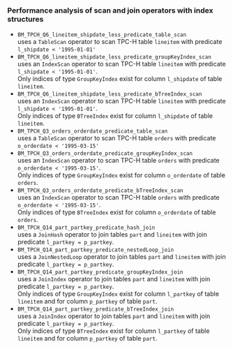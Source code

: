 ### Performance analysis of scan and join operators with index structures

- `BM_TPCH_Q6_lineitem_shipdate_less_predicate_table_scan`  
uses a `TableScan` operator to scan TPC-H table `lineitem` with predicate `l_shipdate < '1995-01-01'`
- `BM_TPCH_Q6_lineitem_shipdate_less_predicate_groupKeyIndex_scan`  
uses an `IndexScan` operator to scan TPC-H table `lineitem` with predicate `l_shipdate < '1995-01-01'`.  
Only indices of type `GroupKeyIndex` exist for column `l_shipdate` of table `lineitem`.
- `BM_TPCH_Q6_lineitem_shipdate_less_predicate_bTreeIndex_scan`  
uses an `IndexScan` operator to scan TPC-H table `lineitem` with predicate `l_shipdate < '1995-01-01'`.  
Only indices of type `BTreeIndex` exist for column `l_shipdate` of table `lineitem`.
- `BM_TPCH_Q3_orders_orderdate_predicate_table_scan`  
uses a `TableScan` operator to scan TPC-H table `orders` with predicate `o_orderdate < '1995-03-15'`
- `BM_TPCH_Q3_orders_orderdate_predicate_groupKeyIndex_scan`  
uses an `IndexScan` operator to scan TPC-H table `orders` with predicate `o_orderdate < '1995-03-15'`.  
Only indices of type `GroupKeyIndex` exist for column `o_orderdate` of table `orders`.
- `BM_TPCH_Q3_orders_orderdate_predicate_bTreeIndex_scan`  
uses an `IndexScan` operator to scan TPC-H table `orders` with predicate `o_orderdate < '1995-03-15'`.  
Only indices of type `BTreeIndex` exist for column `o_orderdate` of table `orders`.
- `BM_TPCH_Q14_part_partkey_predicate_hash_join`  
uses a `JoinHash` operator to join tables `part` and `lineitem` with join predicate `l_partkey = p_partkey`.
- `BM_TPCH_Q14_part_partkey_predicate_nestedLoop_join`  
uses a `JoinNestedLoop` operator to join tables `part` and `lineitem` with join predicate `l_partkey = p_partkey`.
- `BM_TPCH_Q14_part_partkey_predicate_groupKeyIndex_join`  
uses a `JoinIndex` operator to join tables `part` and `lineitem` with join predicate `l_partkey = p_partkey`.  
Only indices of type `GroupKeyIndex` exist for column `l_partkey` of table `lineitem` and for column `p_partkey` of table `part`.
- `BM_TPCH_Q14_part_partkey_predicate_bTreeIndex_join`  
uses a `JoinIndex` operator to join tables `part` and `lineitem` with join predicate `l_partkey = p_partkey`.  
Only indices of type `BTreeIndex` exist for column `l_partkey` of table `lineitem` and for column `p_partkey` of table `part`.
